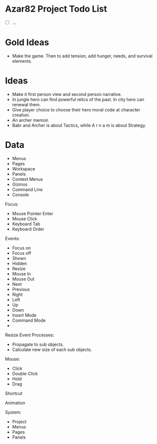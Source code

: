 
# Azar82 Project Todo List

- [ ] ...

# Gold Ideas

- Make the game. Then to add tension, add hunger, needs, and survival elements.

# Ideas

- Make it first person view and second person narrative.
- In jungle hero can find powerful relics of the past.
  In city hero can renewal them.
- Give player choice to choose their hero moral code at character creation.
- An archer memoir.
- Babr and Archer is about Tactics,
  while A r n a m is about Strategy.

# Data

- Menus
- Pages
- Workspace
- Panels
- Context Menus
- Gizmos
- Command Line
- Console

Focus:

- Mouse Pointer Enter
- Mouse Click
- Keyboard Tab
- Keyboard Order

Events:

- Focus on
- Focus off
- Shown
- Hidden
- Resize
- Mouse In
- Mouse Out
- Next
- Previous
- Right
- Left
- Up
- Down
- Insert Mode
- Command Mode
- 

Resize Event Processes:

- Propagate to sub objects.
- Calculate new size of each sub objects.

Mouse:

- Click
- Double Click
- Hold
- Drag

Shortcut

Animation

System:

- Project
- Menus
- Pages
- Panels
